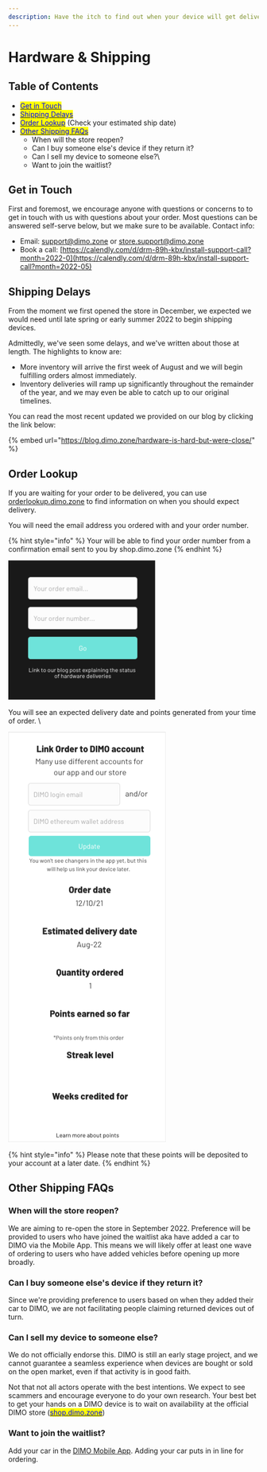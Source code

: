 ```yaml
---
description: Have the itch to find out when your device will get delivered?
---
```


# Hardware & Shipping

## Table of Contents

* [<mark style="color:blue;">Get in Touch</mark>](hardware-and-shipping.md#get-in-touch)<mark style="color:blue;"></mark>
* <mark style="color:blue;"></mark>[<mark style="color:blue;">Shipping Delays</mark>](hardware-and-shipping.md#shipping-delays)<mark style="color:blue;"></mark>
* [<mark style="color:blue;">Order Lookup</mark>](hardware-and-shipping.md#order-lookup) (Check your estimated ship date)
* [<mark style="color:blue;">Other Shipping FAQs</mark>](hardware-and-shipping.md#other-shipping-faqs)<mark style="color:blue;"></mark>
  * When will the store reopen?&#x20;
  * Can I buy someone else's device if they return it?&#x20;
  * Can I sell my device to someone else?\\
  * Want to join the waitlist?

## Get in Touch

First and foremost, we encourage anyone with questions or concerns to to get in touch with us with questions about your order. Most questions can be answered self-serve below, but we make sure to be available. Contact info:

* Email: support@dimo.zone or store.support@dimo.zone
* Book a call: [https://calendly.com/d/drm-89h-kbx/install-support-call?month=2022-0](https://calendly.com/d/drm-89h-kbx/install-support-call?month=2022-05)

## Shipping Delays

From the moment we first opened the store in December, we expected we would need until late spring or early summer 2022 to begin shipping devices.&#x20;

Admittedly, we've seen some delays, and we've written about those at length. The highlights to know are:

* More inventory will arrive the first week of August and we will begin fulfilling orders almost immediately.
* Inventory deliveries will ramp up significantly throughout the remainder of the year, and we may even be able to catch up to our original timelines.&#x20;

You can read the most recent updated we provided on our blog by clicking the link below:

{% embed url="https://blog.dimo.zone/hardware-is-hard-but-were-close/" %}

## Order Lookup

If you are waiting for your order to be delivered, you can use [orderlookup.dimo.zone](https://orderlookup.dimo.zone) to find information on when you should expect delivery.

You will need the email address you ordered with and your order number.&#x20;

{% hint style="info" %}
Your will be able to find your order number from a confirmation email sent to you by shop.dimo.zone
{% endhint %}

![Orderlookup.dimo.zone](<../.gitbook/assets/iScreen Shoter - 2022-07-22 110248.670.png>)

You will see an expected delivery date and points generated from your time of order. \


![example of what your screen should look like](<../.gitbook/assets/iScreen Shoter - 2022-07-22 110554.305.png>)

{% hint style="info" %}
Please note that these points will be deposited to your account at a later date.
{% endhint %}

## Other Shipping FAQs

### When will the store reopen?

We are aiming to re-open the store in September 2022. Preference will be provided to users who have joined the waitlist aka have added a car to DIMO via the Mobile App. This means we will likely offer at least one wave of ordering to users who have added vehicles before opening up more broadly.

### Can I buy someone else's device if they return it?

Since we're providing preference to users based on when they added their car to DIMO, we are not facilitating people claiming returned devices out of turn.

### Can I sell my device to someone else?

We do not officially endorse this. DIMO is still an early stage project, and we cannot guarantee a seamless experience when devices are bought or sold on the open market, even if that activity is in good faith.&#x20;

Not that not all actors operate with the best intentions. We expect to see scammers and encourage everyone to do your own research. Your best bet to get your hands on a DIMO device is to wait on availability at the official DIMO store ([<mark style="color:blue;">shop.dimo.zone</mark>](https://shop.dimo.zone/))

### Want to join the waitlist?

Add your car in the [DIMO Mobile App](https://onelink.to/dimo/?utm\_source=customer\_io\&utm\_medium=newsletter\&utm\_campaign=the\_movement). Adding your car puts in in line for ordering.&#x20;

